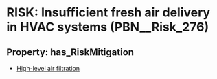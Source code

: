 # RISK: __Insufficient fresh air delivery in HVAC systems__ (PBN__Risk_276)

## Property: has_RiskMitigation

* [High-level air filtration](PBN__RiskMitigation_342)

